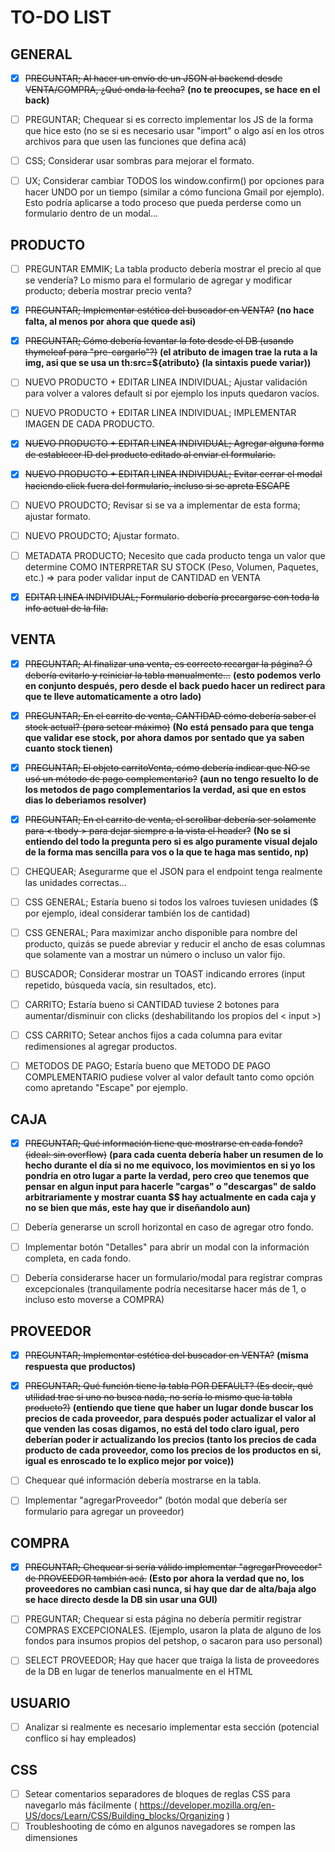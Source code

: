 # TO-DO LIST

##  GENERAL

- [x] ~~PREGUNTAR; Al hacer un envío de un JSON al backend desde VENTA/COMPRA, ¿Qué onda la fecha?~~ **(no te preocupes, se hace en el back)**
- [ ] PREGUNTAR; Chequear si es correcto implementar los JS de la forma que hice esto (no se si es necesario usar "import" o algo así en los otros archivos para que usen las funciones que defina acá)

- [ ] CSS; Considerar usar sombras para mejorar el formato.
- [ ] UX; Considerar cambiar TODOS los window.confirm() por opciones para hacer UNDO por un tiempo (similar a cómo funciona Gmail por ejemplo). Esto podría aplicarse a todo proceso que pueda perderse como un formulario dentro de un modal...



##  PRODUCTO

- [ ] PREGUNTAR EMMIK; La tabla producto debería mostrar el precio al que se vendería? Lo mismo para el formulario de agregar y modificar producto; debería mostrar precio venta?

- [x] ~~PREGUNTAR; Implementar estética del buscador en VENTA?~~ **(no hace falta, al menos por ahora que quede asi)**
- [x] ~~PREGUNTAR; Cómo debería levantar la foto desde el DB (usando thymeleaf para "pre-cargarlo"?)~~ **(el atributo de imagen trae la ruta a la img, asi que se usa un th:src=${atributo} (la sintaxis puede variar))**

- [ ] NUEVO PRODUCTO + EDITAR LINEA INDIVIDUAL; Ajustar validación para volver a valores default si por ejemplo los inputs quedaron vacíos.

- [ ] NUEVO PRODUCTO + EDITAR LINEA INDIVIDUAL; IMPLEMENTAR IMAGEN DE CADA PRODUCTO.

- [x] ~~NUEVO PRODUCTO + EDITAR LINEA INDIVIDUAL; Agregar alguna forma de establecer ID del producto editado al enviar el formulario.~~
- [x] ~~NUEVO PRODUCTO + EDITAR LINEA INDIVIDUAL; Evitar cerrar el modal haciendo click fuera del formulario, incluso si se apreta ESCAPE~~

- [ ] NUEVO PROUDCTO; Revisar si se va a implementar de esta forma; ajustar formato.
- [ ] NUEVO PROUDCTO; Ajustar formato.
- [ ] METADATA PRODUCTO; Necesito que cada producto tenga un valor que determine COMO INTERPRETAR SU STOCK (Peso, Volumen, Paquetes, etc.) => para poder validar input de CANTIDAD en VENTA
- [x] ~~EDITAR LINEA INDIVIDUAL; Formulario debería precargarse con toda la info actual de la fila.~~



##  VENTA

- [x] ~~PREGUNTAR; Al finalizar una venta, es correcto recargar la página? Ó debería evitarlo y reiniciar la tabla manualmente...~~ **(esto podemos verlo en conjunto después, pero desde el back puedo hacer un redirect para que te lleve automaticamente a otro lado)**
- [x] ~~PREGUNTAR; En el carrito de venta, CANTIDAD cómo debería saber el stock actual? (para setear máximo)~~ **(No está pensado para que tenga que validar ese stock, por ahora damos por sentado que ya saben cuanto stock tienen)**
- [x] ~~PREGUNTAR; El objeto carritoVenta, cómo debería indicar que NO se usó un método de pago complementario?~~ **(aun no tengo resuelto lo de los metodos de pago complementarios la verdad, asi que en estos dias lo deberiamos resolver)**
- [x] ~~PREGUNTAR; En el carrito de venta, el scrollbar debería ser solamente para < tbody > para dejar siempre a la vista el header?~~ **(No se si entiendo del todo la pregunta pero si es algo puramente visual dejalo de la forma mas sencilla para vos o la que te haga mas sentido, np)**

- [ ] CHEQUEAR; Asegurarme que el JSON para el endpoint tenga realmente las unidades correctas...

- [ ] CSS GENERAL; Estaría bueno si todos los valroes tuviesen unidades ($ por ejemplo, ideal considerar también los de cantidad)
- [ ] CSS GENERAL; Para maximizar ancho disponible para nombre del producto, quizás se puede abreviar y reducir el ancho de esas columnas que solamente van a mostrar un número o incluso un valor fijo.
- [ ] BUSCADOR; Considerar mostrar un TOAST indicando errores (input repetido, búsqueda vacía, sin resultados, etc).
- [ ] CARRITO; Estaría bueno si CANTIDAD tuviese 2 botones para aumentar/disminuir con clicks (deshabilitando los propios del < input >)
- [ ] CSS CARRITO; Setear anchos fijos a cada columna para evitar redimensiones al agregar productos.
- [ ] METODOS DE PAGO; Estaría bueno que METODO DE PAGO COMPLEMENTARIO pudiese volver al valor default tanto como opción como apretando "Escape" por ejemplo.



##  CAJA

- [x] ~~PREGUNTAR; Qué información tiene que mostrarse en cada fondo? (ideal: sin overflow)~~ **(para cada cuenta debería haber un resumen de lo hecho durante el día si no me equivoco, los movimientos en si yo los pondria en otro lugar a parte la verdad, pero creo que tenemos que pensar en algun input para hacerle "cargas" o "descargas" de saldo arbitrariamente y mostrar cuanta $$ hay actualmente en cada caja y no se bien que más, este hay que ir diseñandolo aun)**

- [ ] Debería generarse un scroll horizontal en caso de agregar otro fondo.
- [ ] Implementar botón "Detalles" para abrir un modal con la información completa, en cada fondo.
- [ ] Debería considerarse hacer un formulario/modal para registrar compras excepcionales (tranquilamente podría necesitarse hacer más de 1, o incluso esto moverse a COMPRA)



##  PROVEEDOR

- [x] ~~PREGUNTAR; Implementar estética del buscador en VENTA?~~ **(misma respuesta que productos)**
- [x] ~~PREGUNTAR; Qué función tiene la tabla POR DEFAULT? (Es decir, qué utilidad trae si uno no busca nada, no sería lo mismo que la tabla producto?)~~ **(entiendo que tiene que haber un lugar donde buscar los precios de cada proveedor, para después poder actualizar el valor al que venden las cosas digamos, no está del todo claro igual, pero deberían poder ir actualizando los precios (tanto los precios de cada producto de cada proveedor, como los precios de los productos en si, igual es enroscado te lo explico mejor por voice))**

- [ ] Chequear qué información debería mostrarse en la tabla.
- [ ] Implementar "agregarProveedor" (botón modal que debería ser formulario para agregar un proveedor)



##  COMPRA

- [x] ~~PREGUNTAR; Chequear si sería válido implementar "agregarProveedor" de PROVEEDOR también acá.~~ **(Esto por ahora la verdad que no, los proveedores no cambian casi nunca, si hay que dar de alta/baja algo se hace directo desde la DB sin usar una GUI)**
- [ ] PREGUNTAR; Chequear si esta página no debería permitir registrar COMPRAS EXCEPCIONALES. (Ejemplo, usaron la plata de alguno de los fondos para insumos propios del petshop, o sacaron para uso personal)

- [ ] SELECT PROVEEDOR; Hay que hacer que traiga la lista de proveedores de la DB en lugar de tenerlos manualmente en el HTML


    
##  USUARIO

- [ ] Analizar si realmente es necesario implementar esta sección (potencial conflico si hay empleados)



##  CSS

- [ ] Setear comentarios separadores de bloques de reglas CSS para navegarlo más fácilmente ( https://developer.mozilla.org/en-US/docs/Learn/CSS/Building_blocks/Organizing )
- [ ] Troubleshooting de cómo en algunos navegadores se rompen las dimensiones